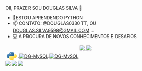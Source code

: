 OII, PRAZER SOU DOUGLAS SILVA 👋


- 🌱ESTOU APRENDENDO PYTHON
- 📫 CONTATO: @DOUGLAS0330 TT, OU DOUGLAS.SILVA9598@GMAIL.COM ...
- 💻 À PROCURA DE NOVOS CONHECIMENTOS E DESAFIOS

<div align="center">
  <a href="https://github.com/DGsilva2">
  <img height="180em" src="https://github-readme-stats.vercel.app/api?username=DGsilva2&show_icons=true&theme=dark&include_all_commits=true&count_private=true"/>
  <img height="180em" src="https://github-readme-stats.vercel.app/api/top-langs/?username=DGsilva2&layout=compact&langs_count=7&theme=dark"/>
</div>
<div>    
 <img align="center" alt="DG-Python" height="30" width="40" src="https://raw.githubusercontent.com/devicons/devicon/master/icons/python/python-original.svg">
 <img align="center" alt="DG-MySQL" height="40" width="60" src="https://cdn.jsdelivr.net/gh/devicons/devicon/icons/mysql/mysql-original-wordmark.svg" />
 <img align="center" alt="DG-MySQL" height="40" width="60" src="https://cdn.jsdelivr.net/gh/devicons/devicon/icons/postgresql/postgresql-original.svg" />
</div>
 <a href="https://instagram.com/douglas_silva602" target="_blank"><img src="https://img.shields.io/badge/-Instagram-%23E4405F?style=for-the-badge&logo=instagram&logoColor=white" target="_blank"></a> <a href="https://www.linkedin.com/in/https://www.linkedin.com/in/douglas-silva-273a631a6" target="_blank"><img src="https://img.shields.io/badge/-LinkedIn-%230077B5?style=for-the-badge&logo=linkedin&logoColor=white" target="_blank"></a> <a href="https://twitter.com/in/https://twitter.com/in/@Douglas0330" target="_blank"><img src="https://img.shields.io/badge/Twitter-1DA1F2?style=for-the-badge&logo=twitter&logoColor=white"></a> 
          
